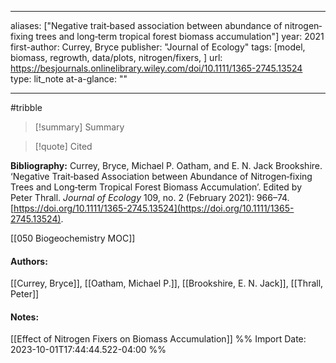   
---
aliases: ["Negative trait‐based association between abundance of nitrogen‐fixing trees and long‐term tropical forest biomass accumulation"] 
year: 2021 
first-author: Currey, Bryce
publisher: "Journal of Ecology" 
tags: [model, biomass, regrowth, data/plots, nitrogen/fixers, ]
url: https://besjournals.onlinelibrary.wiley.com/doi/10.1111/1365-2745.13524 
type: lit_note
at-a-glance: ""

--- 
#tribble
>[!summary] Summary

>[!quote] Cited

**Bibliography:** Currey, Bryce, Michael P. Oatham, and E. N. Jack Brookshire. ‘Negative Trait‐based Association between Abundance of Nitrogen‐fixing Trees and Long‐term Tropical Forest Biomass Accumulation’. Edited by Peter Thrall. _Journal of Ecology_ 109, no. 2 (February 2021): 966–74. [https://doi.org/10.1111/1365-2745.13524](https://doi.org/10.1111/1365-2745.13524). 

  [[050 Biogeochemistry MOC]]   
#### Authors:
[[Currey, Bryce]], [[Oatham, Michael P.]], [[Brookshire, E. N. Jack]], [[Thrall, Peter]]
#### Notes:
  
[[Effect of Nitrogen Fixers on Biomass Accumulation]]
%% Import Date: 2023-10-01T17:44:44.522-04:00 %%
